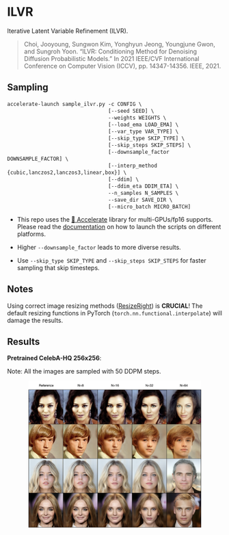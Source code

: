 # ILVR

Iterative Latent Variable Refinement (ILVR).

> Choi, Jooyoung, Sungwon Kim, Yonghyun Jeong, Youngjune Gwon, and Sungroh Yoon. “ILVR: Conditioning Method for Denoising Diffusion Probabilistic Models.” In 2021 IEEE/CVF International Conference on Computer Vision (ICCV), pp. 14347-14356. IEEE, 2021.



## Sampling

```shell
accelerate-launch sample_ilvr.py -c CONFIG \
                                 [--seed SEED] \
                                 --weights WEIGHTS \
                                 [--load_ema LOAD_EMA] \
                                 [--var_type VAR_TYPE] \
                                 [--skip_type SKIP_TYPE] \
                                 [--skip_steps SKIP_STEPS] \
                                 [--downsample_factor DOWNSAMPLE_FACTOR] \
                                 [--interp_method {cubic,lanczos2,lanczos3,linear,box}] \
                                 [--ddim] \
                                 [--ddim_eta DDIM_ETA] \
                                 --n_samples N_SAMPLES \
                                 --save_dir SAVE_DIR \
                                 [--micro_batch MICRO_BATCH]
```

- This repo uses the [🤗 Accelerate](https://huggingface.co/docs/accelerate/index) library for multi-GPUs/fp16 supports. Please read the [documentation](https://huggingface.co/docs/accelerate/basic_tutorials/launch#using-accelerate-launch) on how to launch the scripts on different platforms.
- Higher `--downsample_factor` leads to more diverse results.
  
- Use `--skip_type SKIP_TYPE` and `--skip_steps SKIP_STEPS` for faster sampling that skip timesteps.



## Notes

Using correct image resizing methods ([ResizeRight](https://github.com/assafshocher/ResizeRight)) is **CRUCIAL**! The default resizing functions in PyTorch (`torch.nn.functional.interpolate`) will damage the results.



## Results

**Pretrained CelebA-HQ 256x256**:

Note: All the images are sampled with 50 DDPM steps.

<p align="center">
  <img src="../assets/ilvr-celebahq.png" width=80% />
</p>




